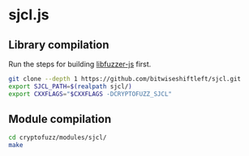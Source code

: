 # sjcl.js

## Library compilation

Run the steps for building [libfuzzer-js](libfuzzer-js.md) first.

```sh
git clone --depth 1 https://github.com/bitwiseshiftleft/sjcl.git
export SJCL_PATH=$(realpath sjcl/)
export CXXFLAGS="$CXXFLAGS -DCRYPTOFUZZ_SJCL"
```

## Module compilation

```sh
cd cryptofuzz/modules/sjcl/
make
```
